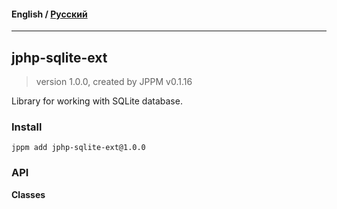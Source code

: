 #### **English** / [Русский](README.ru.md)

---

## jphp-sqlite-ext
> version 1.0.0, created by JPPM v0.1.16

Library for working with SQLite database.

### Install
```
jppm add jphp-sqlite-ext@1.0.0
```

### API
**Classes**